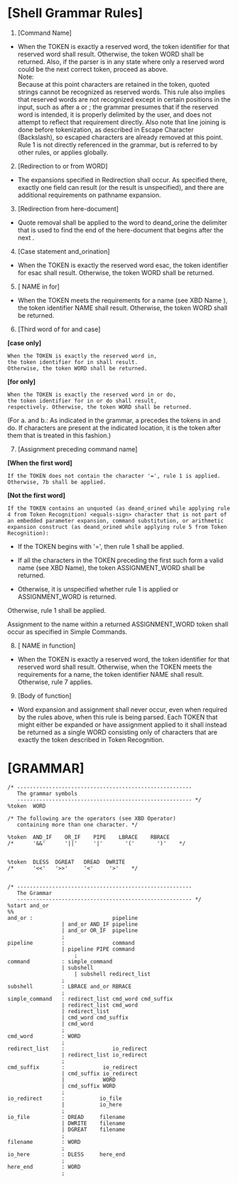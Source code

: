 
# [Shell Grammar Rules]
1. [Command Name]   

- When the TOKEN is exactly a reserved word, the token identifier for that reserved word shall result. Otherwise, the token WORD shall be returned. Also, if the parser is in any state where only a reserved word could be the next correct token, proceed as above.   
Note:   
Because at this point <quotation-mark> characters are retained in the token, quoted strings cannot be recognized as reserved words. This rule also implies that reserved words are not recognized except in certain positions in the input, such as after a <newline> or <semicolon>; the grammar presumes that if the reserved word is intended, it is properly delimited by the user, and does not attempt to reflect that requirement directly. Also note that line joining is done before tokenization, as described in Escape Character (Backslash), so escaped <newline> characters are already removed at this point.
Rule 1 is not directly referenced in the grammar, but is referred to by other rules, or applies globally.   

2. [Redirection to or from WORD]   

- The expansions specified in Redirection shall occur. As specified there, exactly one field can result (or the result is unspecified), and there are additional requirements on pathname expansion.   

3. [Redirection from here-document]   

- Quote removal shall be applied to the word to deand_orine the delimiter that is used to find the end of the here-document that begins after the next <newline>.   

4. [Case statement and_orination]   

- When the TOKEN is exactly the reserved word esac, the token identifier for esac shall result. Otherwise, the token WORD shall be returned.   

5. [ NAME in for]   

- When the TOKEN meets the requirements for a name (see XBD Name ), the token identifier NAME shall result. Otherwise, the token WORD shall be returned.   

6. [Third word of for and case]   

**[case only]**   

	When the TOKEN is exactly the reserved word in,    
	the token identifier for in shall result.    
	Otherwise, the token WORD shall be returned.      

**[for only]**      

	When the TOKEN is exactly the reserved word in or do,   
	the token identifier for in or do shall result,   
	respectively. Otherwise, the token WORD shall be returned.      


(For a. and b.: As indicated in the grammar, a precedes the tokens in and do. If <newline> characters are present at the indicated location, it is the token after them that is treated in this fashion.)   

7. [Assignment preceding command name]   

**[When the first word]**   

	If the TOKEN does not contain the character '=', rule 1 is applied. Otherwise, 7b shall be applied.   

**[Not the first word]**   

	If the TOKEN contains an unquoted (as deand_orined while applying rule 4 from Token Recognition) <equals-sign> character that is not part of an embedded parameter expansion, command substitution, or arithmetic expansion construct (as deand_orined while applying rule 5 from Token Recognition):   

- If the TOKEN begins with '=', then rule 1 shall be applied.   

- If all the characters in the TOKEN preceding the first 	such <equals-sign> form a valid name (see XBD Name), the token ASSIGNMENT_WORD shall be returned.   

- Otherwise, it is unspecified whether rule 1 is applied or ASSIGNMENT_WORD is returned.   

Otherwise, rule 1 shall be applied.   

Assignment to the name within a returned ASSIGNMENT_WORD token shall occur as specified in Simple Commands.   

8. [ NAME in function]   

- When the TOKEN is exactly a reserved word, the token identifier for that reserved word shall result. Otherwise, when the TOKEN meets the requirements for a name, the token identifier NAME shall result. Otherwise, rule 7 applies.   

9. [Body of function]   

- Word expansion and assignment shall never occur, even when required by the rules above, when this rule is being parsed. Each TOKEN that might either be expanded or have assignment applied to it shall instead be returned as a single WORD consisting only of characters that are exactly the token described in Token Recognition.   

# [GRAMMAR]

```bison
/* -------------------------------------------------------
   The grammar symbols
   ------------------------------------------------------- */
%token  WORD

/* The following are the operators (see XBD Operator)
   containing more than one character. */

%token  AND_IF    OR_IF    PIPE    LBRACE    RBRACE
/*      '&&'      '||'     '|'       '('       ')'    */


%token  DLESS  DGREAT   DREAD  DWRITE   
/*      '<<'   '>>'     '<'     '>'    */


/* -------------------------------------------------------
   The Grammar
   ------------------------------------------------------- */
%start and_or
%%
and_or :               		     pipeline
                 | and_or AND_IF pipeline
                 | and_or OR_IF  pipeline
                 ;
pipeline         :               command
                 | pipeline PIPE command
				     ;
command          : simple_command
                 | subshell
				     | subshell redirect_list
                 ;
subshell         : LBRACE and_or RBRACE
                 ;
simple_command   : redirect_list cmd_word cmd_suffix
                 | redirect_list cmd_word
                 | redirect_list
                 | cmd_word cmd_suffix
                 | cmd_word
                 ;
cmd_word         : WORD
                 ;
redirect_list    :               io_redirect
                 | redirect_list io_redirect
                 ;
cmd_suffix       :            io_redirect
                 | cmd_suffix io_redirect
                 |            WORD
                 | cmd_suffix WORD
                 ;
io_redirect      :           io_file
                 |           io_here
                 ;
io_file          : DREAD     filename
                 | DWRITE    filename
                 | DGREAT    filename
                 ;
filename         : WORD
                 ;
io_here          : DLESS     here_end
                 ;
here_end         : WORD
                 ;
```
